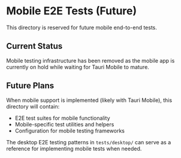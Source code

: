 # Mobile E2E Tests (Future)

This directory is reserved for future mobile end-to-end tests.

## Current Status

Mobile testing infrastructure has been removed as the mobile app is currently on hold while waiting for Tauri Mobile to mature.

## Future Plans

When mobile support is implemented (likely with Tauri Mobile), this directory will contain:

- E2E test suites for mobile functionality
- Mobile-specific test utilities and helpers
- Configuration for mobile testing frameworks

The desktop E2E testing patterns in `tests/desktop/` can serve as a reference for implementing mobile tests when needed.
